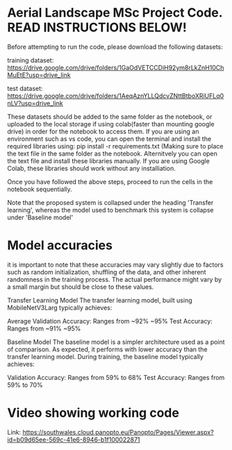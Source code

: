 # Aerial Landscape MSc Project Code. READ INSTRUCTIONS BELOW!

Before attempting to run the code, please download the following datasets:  

training dataset: https://drive.google.com/drive/folders/1GaOdVETCCDiH92ym8rLkZnH10ChMuEtE?usp=drive_link  

test dataset: https://drive.google.com/drive/folders/1AeqAznYLLQdcvZNttBtboXRiUFLq0nLV?usp=drive_link  

These datasets should be added to the same folder as the notebook, or uploaded to the local storage if using colab(faster than mounting google drive) in order for the notebook to access them. If you are using an environment such as vs code, you can open the terminal and install the required libraries using: pip install -r requirements.txt (Making sure to place the text file in the same folder as the notebook. Alternitvely you can open the text file and install these libraries manually. If you are using Google Colab, these libraries should work without any installiation.  

Once you have followed the above steps, proceed to run the cells in the notebook sequentially.  

Note that the proposed system is collapsed under the heading 'Transfer learning', whereas the model used to benchmark this system is collapse under 'Baseline model'  

# Model accuracies
it is important to note that these accuracies may vary slightly due to factors such as random initialization, shuffling of the data, and other inherent randomness in the training process. The actual performance might vary by a small margin but should be close to these values.  

Transfer Learning Model The transfer learning model, built using MobileNetV3Larg typically achieves:  

Average Validation Accuracy: Ranges from ~92% ~95% Test Accuracy: Ranges from ~91% ~95%   

Baseline Model The baseline model is a simpler architecture used as a point of comparison. As expected, it performs with lower accuracy than the transfer learning model. During training, the baseline model typically achieves:  

Validation Accuracy: Ranges from 59% to 68% Test Accuracy: Ranges from 59% to 70%  

# Video showing working code
Link: https://southwales.cloud.panopto.eu/Panopto/Pages/Viewer.aspx?id=b09d65ee-569c-41e6-8946-b1f100022871  

 
 
